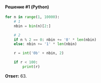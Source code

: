 #### Решение #1 (Python)
```python
for n in range(1, 10000):
	# 1
	nbin = bin(n)[2:]
	
	# 2
	if n % 2 == 0: nbin += '0' * len(nbin)
	else: nbin += '1' * len(nbin)
	
	r = int('0b' + nbin, 2)
	
	if r < 100:
		print(r)
```

**Ответ:** 63.
